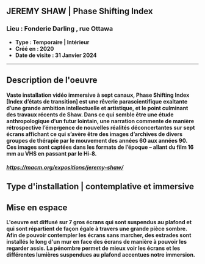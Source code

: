 ## **JEREMY SHAW** | **Phase Shifting Index**
### **Lieu : Fonderie Darling** ,  rue Ottawa
 - **Type : Temporaire | Intérieur**
 - **Créé en : 2020**
 - **Date de visite : 31 Janvier 2024**
____________________________

## **Description de l'oeuvre**

**Vaste installation vidéo immersive à sept canaux, Phase Shifting Index [Index d’états de transition] est une rêverie parascientifique exaltante d’une grande ambition intellectuelle et artistique, et le point culminant des travaux récents de Shaw. Dans ce qui semble être une étude anthropologique d’un futur lointain, une narration commente de manière rétrospective l’émergence de nouvelles réalités déconcertantes sur sept écrans affichant ce qui s’avère être des images d’archives de divers groupes de thérapie par le mouvement des années 60 aux années 90. Ces images sont captées dans les formats de l’époque – allant du film 16 mm au VHS en passant par le Hi-8.** 

##### https://macm.org/expositions/jeremy-shaw/

## **Type d'installation | contemplative et immersive**

## **Mise en espace**
**L'oeuvre est diffusé sur 7 gros écrans qui sont suspendus au plafond et qui sont répartient de façon égale à travers une grande pièce sombre. Afin de pouvoir contempler les écrans sans marcher, des estrades sont installés le long d'un mur en face des écrans de manière à pouvoir les regarder assis. La pénombre permet de mieux voir les écrans et les différentes lumières suspendues au plafond accentues notre immersion.**
